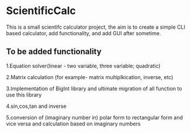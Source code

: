 # ScientificCalc

This is a small scientifc calculator project, the aim is to create a simple CLI based calculator, add functionality, and add GUI after sometime.

## To be added functionality

1.Equation solver(linear - two variable, three variable; quadratic)
 
2.Matrix calculation (for example- matrix multiplkication, inverse, etc)

3.Implementation of BigInt library and ultimate migration of all function to use this library

4.sin,cos,tan and inverse
 
5.conversion of (imaginary number in) polar form to rectangular form and vice versa and calculation based on imaginary numbers
